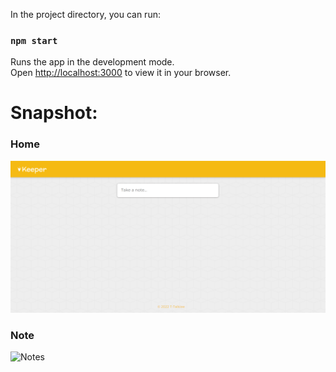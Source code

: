 In the project directory, you can run:

### `npm start`

Runs the app in the development mode.\
Open [http://localhost:3000](http://localhost:3000) to view it in your browser.

# Snapshot:

### Home
![Home](home.PNG)

### Note
![Notes](note.PNG)
